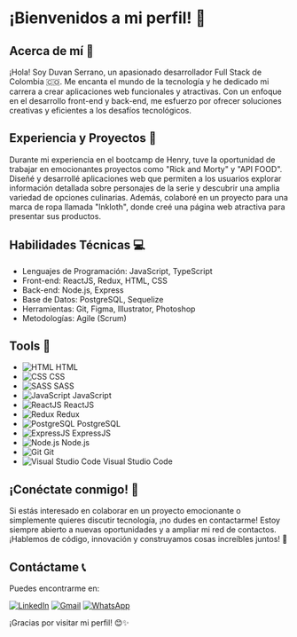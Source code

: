 # ¡Bienvenidos a mi perfil! 👋

## Acerca de mí 🚀
¡Hola! Soy Duvan Serrano, un apasionado desarrollador Full Stack de Colombia 🇨🇴. Me encanta el mundo de la tecnología y he dedicado mi carrera a crear aplicaciones web funcionales y atractivas. Con un enfoque en el desarrollo front-end y back-end, me esfuerzo por ofrecer soluciones creativas y eficientes a los desafíos tecnológicos.

## Experiencia y Proyectos 💼
Durante mi experiencia en el bootcamp de Henry, tuve la oportunidad de trabajar en emocionantes proyectos como "Rick and Morty" y "API FOOD". Diseñé y desarrollé aplicaciones web que permiten a los usuarios explorar información detallada sobre personajes de la serie y descubrir una amplia variedad de opciones culinarias. Además, colaboré en un proyecto para una marca de ropa llamada "lnkloth", donde creé una página web atractiva para presentar sus productos.

## Habilidades Técnicas 💻
- Lenguajes de Programación: JavaScript, TypeScript
- Front-end: ReactJS, Redux, HTML, CSS
- Back-end: Node.js, Express
- Base de Datos: PostgreSQL, Sequelize
- Herramientas: Git, Figma, Illustrator, Photoshop
- Metodologías: Agile (Scrum)

## Tools 🔧

- ![HTML](https://example.com/html.png) HTML
- ![CSS](https://example.com/css.png) CSS
- ![SASS](https://example.com/sass.png) SASS
- ![JavaScript](https://example.com/javascript.png) JavaScript
- ![ReactJS](https://example.com/react.png) ReactJS
- ![Redux](https://example.com/redux.png) Redux
- ![PostgreSQL](https://example.com/postgresql.png) PostgreSQL
- ![ExpressJS](https://example.com/express.png) ExpressJS
- ![Node.js](https://example.com/nodejs.png) Node.js
- ![Git](https://example.com/git.png) Git
- ![Visual Studio Code](https://example.com/vscode.png) Visual Studio Code


## ¡Conéctate conmigo! 📩
Si estás interesado en colaborar en un proyecto emocionante o simplemente quieres discutir tecnología, ¡no dudes en contactarme! Estoy siempre abierto a nuevas oportunidades y a ampliar mi red de contactos. ¡Hablemos de código, innovación y construyamos cosas increíbles juntos! 🌟

## Contáctame 📞
Puedes encontrarme en:

[![LinkedIn](https://img.shields.io/badge/LinkedIn-0077B5?style=for-the-badge&logo=linkedin&logoColor=white)](https://www.linkedin.com/in/duvan-serrano)
[![Gmail](https://img.shields.io/badge/Gmail-D14836?style=for-the-badge&logo=gmail&logoColor=white)](https://mail.google.com/mail/u/0/#inbox?compose=new)
[![WhatsApp](https://img.shields.io/badge/WhatsApp-25D366?style=for-the-badge&logo=whatsapp&logoColor=white)](https://wa.link/cbwu8k)

¡Gracias por visitar mi perfil! 😊✨
